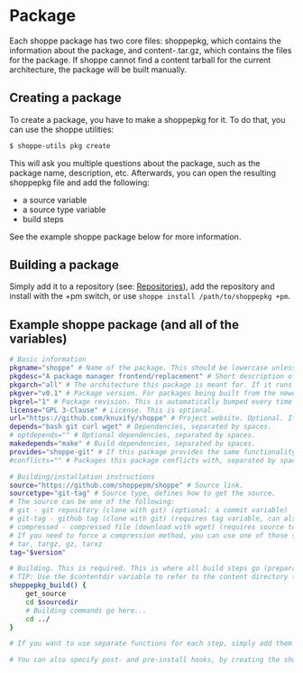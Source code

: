 # Package

Each shoppe package has two core files: shoppepkg, which contains the information about the package, and content-<architecture>.tar.gz, which contains the files for the package. If shoppe cannot find a content tarball for the current architecture, the package will be built manually.

## Creating a package

To create a package, you have to make a shoppepkg for it. To do that, you can use the shoppe utilities:

```bash
$ shoppe-utils pkg create
```

This will ask you multiple questions about the package, such as the package name, description, etc. Afterwards, you can open the resulting shoppepkg file and add the following:

- a source variable
- a source type variable
- build steps

See the example shoppe package below for more information.

## Building a package

Simply add it to a repository (see: [Repositories](repositories.md)), add the repository and install with the +pm switch, or use ``shoppe install /path/to/shoppepkg +pm``.

## Example shoppe package (and all of the variables)

```bash
# Basic information
pkgname="shoppe" # Name of the package. This should be lowercase unless it's uppercase in most repos. Do not add spaces. Special characters are not reccomended.
pkgdesc="A package manager frontend/replacement" # Short description of the package. Make sure it doesn't end with a dot (stylistic choice).
pkgarch="all" # The architecture this package is meant for. If it runs on all architectures, use 'all', otherwise use the architecture name that 'uname -s' returns.
pkgver="v0.1" # Package version. For packages being built from the newest source, this should be set to "rolling".
pkgrel="1" # Package revision. This is automatically bumped every time you rebuild the package. For packages being built from newest source, this should be set to "rolling".
license="GPL 3-Clause" # License. This is optional.
url="https://github.com/knuxify/shoppe" # Project website. Optional. If this is an open-source project, link the source page.
depends="bash git curl wget" # Dependencies, separated by spaces.
# optdepends="" # Optional dependencies, separated by spaces.
makedepends="make" # Build dependencies, separated by spaces.
provides="shoppe-git" # If this package provides the same functionality as another package, add it here. Packages are separated by spaces. Automatically adds the package to conflicts.
#conflicts="" # Packages this package conflicts with, separated by spaces. Most of the time this will contain the rolling version of a package.

# Building/installation instructions
source="https://github.com/shoppepm/shoppe" # Source link.
sourcetype="git-tag" # Source type, defines how to get the source.
# The source can be one of the following:
# git - git repository (clone with git) (optional: a commit variable)
# git-tag - github tag (clone with git) (requires tag variable, can also be used for getting certain branches)
# compressed - compressed file (download with wget) (requires source to end with the right file extention)
# If you need to force a compression method, you can use one of those source types:
# tar, targz, gz, tarxz
tag="$version"

# Building. This is required. This is where all build steps go (preparation, building, installing).
# TIP: Use the $contentdir variable to refer to the content directory (where built files which would usually go to the root directory should be stored) and the $sourcedir variable to refer to the source directory (fetched by get_source).
shoppepkg_build() {
	get_source
	cd $sourcedir
	# Building commands go here...
	cd ../
}

# If you want to use separate functions for each step, simply add them and call them from shoppepkg_build.

# You can also specify post- and pre-install hooks, by creating the shoppepkg_preinstall and shoppepkg_postinstall functions.
```
